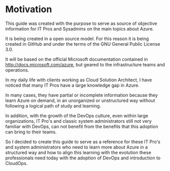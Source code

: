 # Motivation

This guide was created with the purpose to serve as source of objective information for IT Pros and Sysadmins on the main topics about Azure. 

It is being created in a open source model. For this reason it is being created in GitHub and under the terms of the GNU General Public License 3.0.

It will be based on the official Microsoft documentation contained in http://docs.microsoft.com/azure, but geared to the infrastructure teams and operations.

In my daily life with clients working as Cloud Solution Architect, I have noticed that many IT Pros have a large knowledge gap in Azure.

In many cases, they have partial or incomplete information because they learn Azure on demand, in an unorganized or unstructured way without following a logical path of study and learning.

In addition, with the growth of the DevOps culture, even within large organizations, IT Pro's and classic system administrators still not very familiar with DevOps, can not benefit from the benefits that this adoption can bring to their teams.

So I decided to create this guide to serve as a reference for these IT Pro's and system administrators who need to learn more about Azure in a structured way and how to align this learning with the evolution these professionals need today with the adoption of DevOps and introduction to CloudOps.
